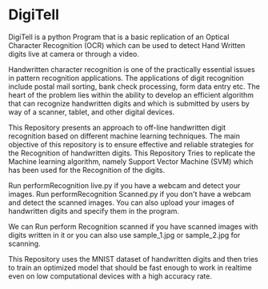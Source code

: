 # DigiTell

DigiTell is a python Program that is a basic replication of an Optical Character Recognition (OCR) which can be used to detect Hand Written digits live at camera or through a video.

Handwritten character recognition is one of the practically essential issues in pattern recognition applications. The applications of digit recognition include postal mail sorting, bank check processing, form data entry etc. The heart of the problem lies within the ability to develop an efficient algorithm that can recognize handwritten digits and which is submitted by users by way of a scanner, tablet, and other digital devices.

This Repository presents an approach to off-line handwritten digit recognition based on different machine learning techniques. The main objective of this repository is to ensure effective and reliable strategies for the Recognition of handwritten digits. This Repository Tries to replicate the Machine learning algorithm, namely Support Vector Machine (SVM) which has been used for the Recognition of the digits.

Run performRecognition live.py if you have a webcam and detect your images.
Run performRecognition Scanned.py if you don't have a webcam and detect the scanned images.
You can also upload your images of handwritten digits and specify them in the program.

We can Run perform Recognition scanned if you have scanned images with digits written in it or you can also use 
sample_1.jpg or sample_2.jpg for scanning.

This Repository uses the MNIST dataset of handwritten digits and then tries to train an optimized model that should be fast enough to work in realtime even on low computational devices with a high accuracy rate.
